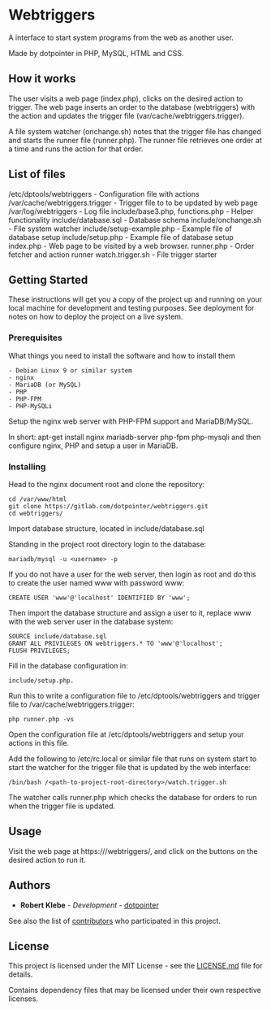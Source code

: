 # Webtriggers

A interface to start system programs from the web as another user.

Made by dotpointer in PHP, MySQL, HTML and CSS.

## How it works

The user visits a web page (index.php), clicks on the desired action
to trigger. The web page inserts an order to the database (webtriggers)
with the action and updates the trigger file (var/cache/webtriggers.trigger).

A file system watcher (onchange.sh) notes that the trigger file has changed
and starts the runner file (runner.php). The runner file retrieves one order
at a time and runs the action for that order.

## List of files

/etc/dptools/webtriggers - Configuration file with actions
/var/cache/webtriggers.trigger - Trigger file to to be updated by web page
/var/log/webtriggers - Log file
include/base3.php, functions.php - Helper functionality
include/database.sql - Database schema
include/onchange.sh - File system watcher
include/setup-example.php - Example file of database setup
include/setup.php - Example file of database setup
index.php - Web page to be visited by a web browser.
runner.php - Order fetcher and action runner
watch.trigger.sh - File trigger starter

## Getting Started

These instructions will get you a copy of the project up and running on your
local machine for development and testing purposes. See deployment for notes on
how to deploy the project on a live system.

### Prerequisites

What things you need to install the software and how to install them

```
- Debian Linux 9 or similar system
- nginx
- MariaDB (or MySQL)
- PHP
- PHP-FPM
- PHP-MySQLi
```

Setup the nginx web server with PHP-FPM support and MariaDB/MySQL.

In short: apt-get install nginx mariadb-server php-fpm php-mysqli
and then configure nginx, PHP and setup a user in MariaDB.

### Installing

Head to the nginx document root and clone the repository:

```
cd /var/www/html
git clone https://gitlab.com/dotpointer/webtriggers.git
cd webtriggers/
```

Import database structure, located in include/database.sql

Standing in the project root directory login to the database:

```
mariadb/mysql -u <username> -p

```

If you do not have a user for the web server, then login as root and do this to
create the user named www with password www:

```
CREATE USER 'www'@'localhost' IDENTIFIED BY 'www';
```

Then import the database structure and assign a user to it, replace
www with the web server user in the database system:
```
SOURCE include/database.sql
GRANT ALL PRIVILEGES ON webtriggers.* TO 'www'@'localhost';
FLUSH PRIVILEGES;
```

Fill in the database configuration in:

```
include/setup.php.
```

Run this to write a configuration file to /etc/dptools/webtriggers and
trigger file to /var/cache/webtriggers.trigger:

```
php runner.php -vs
```

Open the configuration file at /etc/dptools/webtriggers and setup your actions
in this file.

Add the following to /etc/rc.local or similar file that runs on system start to
start the watcher for the trigger file that is updated by the web interface:

```
/bin/bash /<path-to-project-root-directory>/watch.trigger.sh
```

The watcher calls runner.php which checks the database for orders to run when
the trigger file is updated.

## Usage

Visit the web page at https://<server>/webtriggers/, and click on the buttons
on the desired action to run it.

## Authors

* **Robert Klebe** - *Development* - [dotpointer](https://gitlab.com/dotpointer)

See also the list of
[contributors](https://gitlab.com/dotpointer/webtriggers/contributors)
who participated in this project.

## License

This project is licensed under the MIT License - see the [LICENSE.md](LICENSE.md)
file for details.

Contains dependency files that may be licensed under their own respective
licenses.

